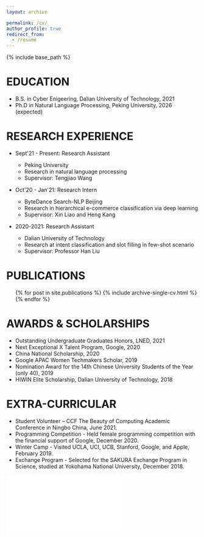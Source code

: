 ```yaml
---
layout: archive

permalink: /cv/
author_profile: true
redirect_from:
  - /resume
---
```


{% include base_path %}


EDUCATION
======
* B.S. in Cyber Enigeering, Dalian University of Technology, 2021
* Ph.D in Natural Language Processing, Peking University, 2026 (expected)

RESEARCH EXPERIENCE
======

* Sept'21 - Present: Research Assistant
  * Peking University
  * Research in natural language processing
  * Supervisor: Tengjiao Wang
  

* Oct'20 - Jan'21: Research Intern
  * ByteDance Search-NLP Beijing
  * Research in hierarchical e-commerce classification via deep learning
  * Supervisor: Xin Liao and Heng Kang
  
* 2020-2021: Research Assistant
  * Dalian University of Technology
  * Research at intent classification and slot filling in few-shot scenario
  * Supervisor: Professor Han Liu


PUBLICATIONS
======
  <ul>{% for post in site.publications %}
    {% include archive-single-cv.html %}
  {% endfor %}</ul>
  

AWARDS & SCHOLARSHIPS
======
* Outstanding Undergraduate Graduates Honors, LNED, 2021
* Next Exceptional X Talent Program, Google, 2020
* China National Scholarship, 2020
* Google APAC Women Techmakers Scholar, 2019 
* Nomination Award for the 14th Chinese University Students of the Year (only 40), 2019
* HIWIN Elite Scholarship, Dalian University of Technology, 2018

  
EXTRA-CURRICULAR
======
* Student Volunteer – CCF The Beauty of Computing Academic Conference in Ningbo China, June 2021.
* Programming Competition - Held female programming competition with the financial support of
Google, December 2020.
* Winter Camp - Visited UCLA, UCI, UCB, Stanford, Google, and Apple, February 2019.
* Exchange Program - Selected for the SAKURA Exchange Program in Science, studied at Yokohama
National University, December 2018.

![CV](cv_fengzhang.pdf)